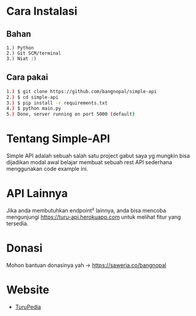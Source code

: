 # Cara Instalasi
## Bahan
```
1.) Python
2.) Git SCM/terminal
3.) Niat :)
```
## Cara pakai
```bash
1.) $ git clone https://github.com/bangnopal/simple-api
2.) $ cd simple-api
3.) $ pip install -r requirements.txt
4.) $ python main.py
5.) Done, server running on port 5000 (default)
```

# Tentang Simple-API
Simple API adalah sebuah salah satu project gabut saya yg mungkin bisa dijadikan modal awal belajar membuat sebuah rest API sederhana menggunakan code example ini.

# API Lainnya
Jika anda membutuhkan endpoint² lainnya, anda bisa mencoba mengunjungi https://turu-api.herokuapp.com untuk melihat fitur yang tersedia.

# Donasi
Mohon bantuan donasinya yah -> https://saweria.co/bangnopal

# Website
- [TuruPedia](https://www.turupedia.com)
